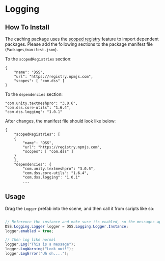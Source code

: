 # Logging

## How To Install

The caching package uses the [scoped registry](https://docs.unity3d.com/Manual/upm-scoped.html) feature to import
dependent packages. Please add the following sections to the package manifest
file (`Packages/manifest.json`).

To the `scopedRegistries` section:

```
{
    "name": "DSS",
    "url": "https://registry.npmjs.com",
    "scopes": [ "com.dss" ]
}
```

To the `dependencies` section:

```
"com.unity.textmeshpro": "3.0.6",
"com.dss.core-utils": "1.6.4",
"com.dss.logging": "1.0.1"
```

After changes, the manifest file should look like below:

```
{
    "scopedRegistries": [
    {
        "name": "DSS",
        "url": "https://registry.npmjs.com",
        "scopes": [ "com.dss" ]
    }
    ],
    "dependencies": {
        "com.unity.textmeshpro": "3.0.6",
        "com.dss.core-utils": "1.6.4",
        "com.dss.logging": "1.0.1"
        ...
```

## Usage

Drag the `Logger` prefab into the scene, and then call it from scripts like so:

```csharp

// Reference the instance and make sure its enabled, so the messages appear on the screen
DSS.Logging.Logger logger = DSS.Logging.Logger.Instance;
logger.enabled = true;

// Then log like normal
logger.Log("This is a message");
logger.LogWarning("Look out!");
logger.LogError("Uh oh....");
````